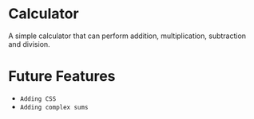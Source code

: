 # Calculator
A simple calculator that can perform addition, multiplication, subtraction and division.


# Future Features
- `Adding CSS`
- `Adding complex sums`


